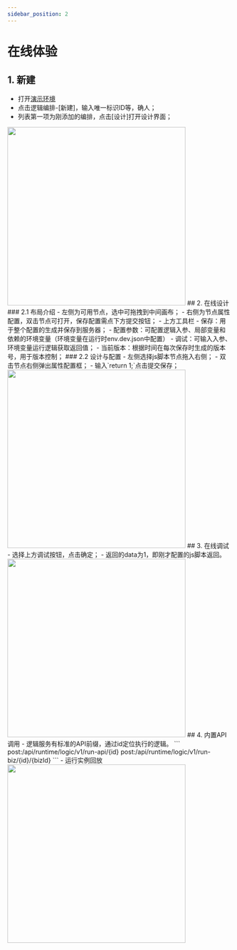 ```yaml
---
sidebar_position: 2
---
```


# 在线体验

## 1. 新建
- 打开[演示环境](http://101.34.115.220:4052/)
- 点击逻辑编排-[新建]，输入唯一标识ID等，确人；
- 列表第一项为刚添加的编排，点击[设计]打开设计界面；
<img src="/img/capture/新建编排.png" height='400'/>
## 2. 在线设计
### 2.1 布局介绍
- 左侧为可用节点，选中可拖拽到中间画布；
- 右侧为节点属性配置，双击节点可打开，保存配置需点下方提交按钮；
- 上方工具栏
  - 保存：用于整个配置的生成并保存到服务器；
  - 配置参数：可配置逻辑入参、局部变量和依赖的环境变量（环境变量在运行时env.dev.json中配置）
  - 调试：可输入入参、环境变量运行逻辑获取返回值；
  - 当前版本：根据时间在每次保存时生成的版本号，用于版本控制；
### 2.2 设计与配置
- 左侧选择js脚本节点拖入右侧；
- 双击节点右侧弹出属性配置框；
- 输入`return 1;`点击提交保存；
<img src="/img/capture/design-online.png" height='400'/>
## 3. 在线调试
- 选择上方调试按钮，点击确定；
- 返回的data为1，即刚才配置的js脚本返回。
<img src="/img/capture/debug-online.png" height='400'/>
## 4. 内置API调用
- 逻辑服务有标准的API前缀，通过id定位执行的逻辑。
```
post:/api/runtime/logic/v1/run-api/{id}
post:/api/runtime/logic/v1/run-biz/{id}/{bizId}
```
- 运行实例回放
<img src="/img/capture/实例回放.png" height='400'/>
